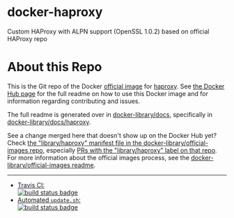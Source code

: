 # docker-haproxy
Custom HAProxy with ALPN support (OpenSSL 1.0.2) based on official HAProxy repo

# About this Repo

This is the Git repo of the Docker [official image](https://docs.docker.com/docker-hub/official_repos/) for [haproxy](https://registry.hub.docker.com/_/haproxy/). See [the Docker Hub page](https://registry.hub.docker.com/_/haproxy/) for the full readme on how to use this Docker image and for information regarding contributing and issues.

The full readme is generated over in [docker-library/docs](https://github.com/docker-library/docs), specifically in [docker-library/docs/haproxy](https://github.com/docker-library/docs/tree/master/haproxy).

See a change merged here that doesn't show up on the Docker Hub yet? Check [the "library/haproxy" manifest file in the docker-library/official-images repo](https://github.com/docker-library/official-images/blob/master/library/haproxy), especially [PRs with the "library/haproxy" label on that repo](https://github.com/docker-library/official-images/labels/library%2Fhaproxy). For more information about the official images process, see the [docker-library/official-images readme](https://github.com/docker-library/official-images/blob/master/README.md).

---

-	[Travis CI:  
	![build status badge](https://img.shields.io/travis/docker-library/haproxy/master.svg)](https://travis-ci.org/docker-library/haproxy/branches)
-	[Automated `update.sh`:  
	![build status badge](https://doi-janky.infosiftr.net/job/update.sh/job/haproxy/badge/icon)](https://doi-janky.infosiftr.net/job/update.sh/job/haproxy)

<!-- THIS FILE IS GENERATED BY https://github.com/docker-library/docs/blob/master/generate-repo-stub-readme.sh -->
